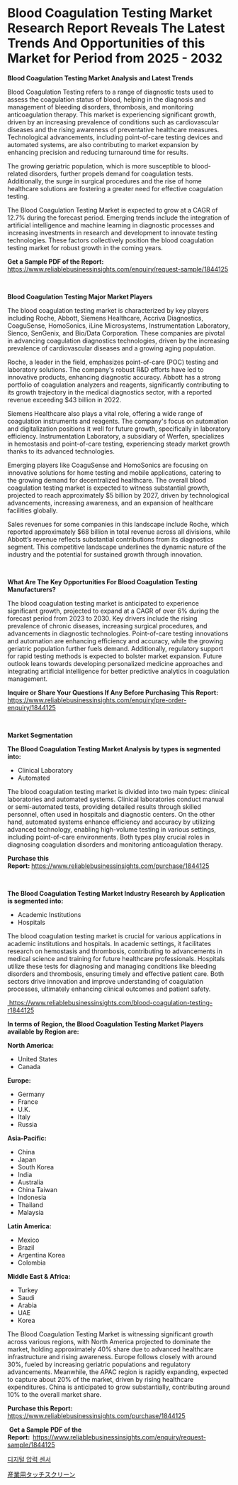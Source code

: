 <p><h1>Blood Coagulation Testing Market Research Report Reveals The Latest Trends And Opportunities of this Market for Period from 2025 - 2032</h1></p><p><strong>Blood Coagulation Testing Market Analysis and Latest Trends</strong></p>
<p><p>Blood Coagulation Testing refers to a range of diagnostic tests used to assess the coagulation status of blood, helping in the diagnosis and management of bleeding disorders, thrombosis, and monitoring anticoagulation therapy. This market is experiencing significant growth, driven by an increasing prevalence of conditions such as cardiovascular diseases and the rising awareness of preventative healthcare measures. Technological advancements, including point-of-care testing devices and automated systems, are also contributing to market expansion by enhancing precision and reducing turnaround time for results.</p><p>The growing geriatric population, which is more susceptible to blood-related disorders, further propels demand for coagulation tests. Additionally, the surge in surgical procedures and the rise of home healthcare solutions are fostering a greater need for effective coagulation testing. </p><p>The Blood Coagulation Testing Market is expected to grow at a CAGR of 12.7% during the forecast period. Emerging trends include the integration of artificial intelligence and machine learning in diagnostic processes and increasing investments in research and development to innovate testing technologies. These factors collectively position the blood coagulation testing market for robust growth in the coming years.</p></p>
<p><strong>Get a Sample PDF of the Report:&nbsp;</strong> <a href="https://www.reliablebusinessinsights.com/enquiry/request-sample/1844125?utm_campaign=39&utm_medium=2&utm_source=Github&utm_content=ia&utm_term=03032025&utm_id=blood-coagulation-testing">https://www.reliablebusinessinsights.com/enquiry/request-sample/1844125</a></p>
<p>&nbsp;</p>
<p><strong>Blood Coagulation Testing Major Market Players</strong></p>
<p><p>The blood coagulation testing market is characterized by key players including Roche, Abbott, Siemens Healthcare, Accriva Diagnostics, CoaguSense, HomoSonics, iLine Microsystems, Instrumentation Laboratory, Sienco, SenGenix, and Bio/Data Corporation. These companies are pivotal in advancing coagulation diagnostics technologies, driven by the increasing prevalence of cardiovascular diseases and a growing aging population.</p><p>Roche, a leader in the field, emphasizes point-of-care (POC) testing and laboratory solutions. The company's robust R&D efforts have led to innovative products, enhancing diagnostic accuracy. Abbott has a strong portfolio of coagulation analyzers and reagents, significantly contributing to its growth trajectory in the medical diagnostics sector, with a reported revenue exceeding $43 billion in 2022.</p><p>Siemens Healthcare also plays a vital role, offering a wide range of coagulation instruments and reagents. The company's focus on automation and digitalization positions it well for future growth, specifically in laboratory efficiency. Instrumentation Laboratory, a subsidiary of Werfen, specializes in hemostasis and point-of-care testing, experiencing steady market growth thanks to its advanced technologies.</p><p>Emerging players like CoaguSense and HomoSonics are focusing on innovative solutions for home testing and mobile applications, catering to the growing demand for decentralized healthcare. The overall blood coagulation testing market is expected to witness substantial growth, projected to reach approximately $5 billion by 2027, driven by technological advancements, increasing awareness, and an expansion of healthcare facilities globally.</p><p>Sales revenues for some companies in this landscape include Roche, which reported approximately $68 billion in total revenue across all divisions, while Abbott’s revenue reflects substantial contributions from its diagnostics segment. This competitive landscape underlines the dynamic nature of the industry and the potential for sustained growth through innovation.</p></p>
<p>&nbsp;</p>
<p><strong>What Are The Key Opportunities For Blood Coagulation Testing Manufacturers?</strong></p>
<p><p>The blood coagulation testing market is anticipated to experience significant growth, projected to expand at a CAGR of over 6% during the forecast period from 2023 to 2030. Key drivers include the rising prevalence of chronic diseases, increasing surgical procedures, and advancements in diagnostic technologies. Point-of-care testing innovations and automation are enhancing efficiency and accuracy, while the growing geriatric population further fuels demand. Additionally, regulatory support for rapid testing methods is expected to bolster market expansion. Future outlook leans towards developing personalized medicine approaches and integrating artificial intelligence for better predictive analytics in coagulation management.</p></p>
<p><strong>Inquire or Share Your Questions If Any Before Purchasing This Report:</strong> <a href="https://www.reliablebusinessinsights.com/enquiry/pre-order-enquiry/1844125?utm_campaign=39&utm_medium=2&utm_source=Github&utm_content=ia&utm_term=03032025&utm_id=blood-coagulation-testing">https://www.reliablebusinessinsights.com/enquiry/pre-order-enquiry/1844125</a></p>
<p>&nbsp;</p>
<p><strong>Market Segmentation</strong></p>
<p><strong>The Blood Coagulation Testing Market Analysis by types is segmented into:</strong></p>
<p><ul><li>Clinical Laboratory</li><li>Automated</li></ul></p>
<p><p>The blood coagulation testing market is divided into two main types: clinical laboratories and automated systems. Clinical laboratories conduct manual or semi-automated tests, providing detailed results through skilled personnel, often used in hospitals and diagnostic centers. On the other hand, automated systems enhance efficiency and accuracy by utilizing advanced technology, enabling high-volume testing in various settings, including point-of-care environments. Both types play crucial roles in diagnosing coagulation disorders and monitoring anticoagulation therapy.</p></p>
<p><strong>Purchase this Report:&nbsp;</strong><a href="https://www.reliablebusinessinsights.com/purchase/1844125?utm_campaign=39&utm_medium=2&utm_source=Github&utm_content=ia&utm_term=03032025&utm_id=blood-coagulation-testing">https://www.reliablebusinessinsights.com/purchase/1844125</a></p>
<p>&nbsp;</p>
<p><strong>The Blood Coagulation Testing Market Industry Research by Application is segmented into:</strong></p>
<p><ul><li>Academic Institutions</li><li>Hospitals</li></ul></p>
<p><p>The blood coagulation testing market is crucial for various applications in academic institutions and hospitals. In academic settings, it facilitates research on hemostasis and thrombosis, contributing to advancements in medical science and training for future healthcare professionals. Hospitals utilize these tests for diagnosing and managing conditions like bleeding disorders and thrombosis, ensuring timely and effective patient care. Both sectors drive innovation and improve understanding of coagulation processes, ultimately enhancing clinical outcomes and patient safety.</p></p>
<p><a href="https://www.reliablebusinessinsights.com/blood-coagulation-testing-r1844125?utm_campaign=39&utm_medium=2&utm_source=Github&utm_content=ia&utm_term=03032025&utm_id=blood-coagulation-testing">&nbsp;https://www.reliablebusinessinsights.com/blood-coagulation-testing-r1844125</a></p>
<p><strong>In terms of Region, the Blood Coagulation Testing Market Players available by Region are:</strong></p>
<p>
    <p> <strong> North America: </strong>
        <ul>
            <li>United States</li>
            <li>Canada</li>
        </ul>
        </p> 
    <p> <strong> Europe: </strong>
        <ul>
            <li>Germany</li>
            <li>France</li>
            <li>U.K.</li>
            <li>Italy</li>
            <li>Russia</li>
        </ul>
        </p> 
    <p> <strong> Asia-Pacific: </strong>
        <ul>
            <li>China</li>
            <li>Japan</li>
            <li>South Korea</li>
            <li>India</li>
            <li>Australia</li>
            <li>China Taiwan</li>
            <li>Indonesia</li>
            <li>Thailand</li>
            <li>Malaysia</li>
        </ul>
        </p> 
    <p> <strong> Latin America: </strong>
        <ul>
            <li>Mexico</li>
            <li>Brazil</li>
            <li>Argentina Korea</li>
            <li>Colombia</li>
        </ul>
        </p> 
    <p> <strong> Middle East & Africa: </strong>
        <ul>
            <li>Turkey</li>
            <li>Saudi</li>
            <li>Arabia</li>
            <li>UAE</li>
            <li>Korea</li>
        </ul>
    </p>
    </p>
<p><p>The Blood Coagulation Testing Market is witnessing significant growth across various regions, with North America projected to dominate the market, holding approximately 40% share due to advanced healthcare infrastructure and rising awareness. Europe follows closely with around 30%, fueled by increasing geriatric populations and regulatory advancements. Meanwhile, the APAC region is rapidly expanding, expected to capture about 20% of the market, driven by rising healthcare expenditures. China is anticipated to grow substantially, contributing around 10% to the overall market share.</p></p>
<p><strong>Purchase this Report: </strong><a href="https://www.reliablebusinessinsights.com/purchase/1844125?utm_campaign=39&utm_medium=2&utm_source=Github&utm_content=ia&utm_term=03032025&utm_id=blood-coagulation-testing">https://www.reliablebusinessinsights.com/purchase/1844125</a></p>
<p>&nbsp;<strong>Get a Sample PDF of the Report:&nbsp;&nbsp;</strong><a href="https://www.reliablebusinessinsights.com/enquiry/request-sample/1844125?utm_campaign=39&utm_medium=2&utm_source=Github&utm_content=ia&utm_term=03032025&utm_id=blood-coagulation-testing">https://www.reliablebusinessinsights.com/enquiry/request-sample/1844125</a></p>
<p><strong></strong></p>
<p><p><a href="https://github.com/laholand/Market-Research-Report-List-7/blob/main/457156141117.md?utm_campaign=39&utm_medium=2&utm_source=Github&utm_content=ia&utm_term=03032025&utm_id=blood-coagulation-testing">디지털 압력 센서</a></p><p><a href="https://github.com/mohamedbakry57/Market-Research-Report-List-7/blob/main/388167140702.md?utm_campaign=39&utm_medium=2&utm_source=Github&utm_content=ia&utm_term=03032025&utm_id=blood-coagulation-testing">産業用タッチスクリーン</a></p></p>